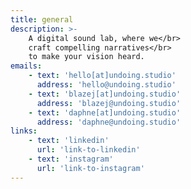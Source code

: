 ```yaml
---
title: general
description: >-
    A digital sound lab, where we</br>
    craft compelling narratives</br>
    to make your vision heard.
emails:
    - text: 'hello[at]undoing.studio'
      address: 'hello@undoing.studio'
    - text: 'blazej[at]undoing.studio'
      address: 'blazej@undoing.studio'
    - text: 'daphne[at]undoing.studio'
      address: 'daphne@undoing.studio'
links:
    - text: 'linkedin'
      url: 'link-to-linkedin'
    - text: 'instagram'
      url: 'link-to-instagram'
---
```

